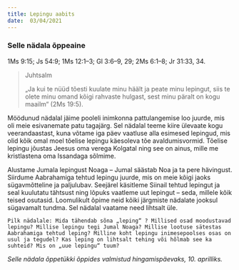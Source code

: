 ```yaml
---
title: Lepingu aabits  
date:  03/04/2021  
---
```


### Selle nädala õppeaine
1Ms 9:15; Js 54:9; 1Ms 12:1–3; Gl 3:6–9, 29; 2Ms 6:1–8; Jr 31:33, 34.

> <p>Juhtsalm</p>
> „Ja kui te nüüd tõesti kuulate minu häält ja peate minu lepingut, siis te olete minu omand kõigi rahvaste hulgast, sest minu päralt on kogu maailm“ (2Ms 19:5).

Möödunud nädalal jäime pooleli inimkonna pattulangemise loo juurde, mis oli meie esivanemate patu tagajärg. Sel nädalal teeme kiire ülevaate kogu veerandaastast, kuna võtame iga päev vaatluse alla esimesed lepingud, mis olid kõik omal moel tõelise lepingu käesoleva tõe avaldumisvormid. Tõelise lepingu jõustas Jeesus oma verega Kolgatal ning see on ainus, mille me kristlastena oma Issandaga sõlmime.

Alustame Jumala lepingust Noaga – Jumal säästab Noa ja ta pere hävingust. Siirdume Aabrahamiga tehtud lepingu juurde, mis on meie kõigi jaoks sügavmõtteline ja paljulubav. Seejärel käsitleme Siinail tehtud lepingut ja seal kuulutatu tähtsust ning lõpuks vaatleme uut lepingut – seda, millele kõik teised osutasid. Loomulikult õpime neid kõiki järgmiste nädalate jooksul sügavamalt tundma. Sel nädalal vaatame need lihtsalt üle.

`Pilk nädalale: Mida tähendab sõna „leping“ ? Millised osad moodustavad lepingu? Millise lepingu tegi Jumal Noaga? Millise lootuse sätestas Aabrahamiga tehtud leping? Milline koht lepingu inimesepoolses osas on usul ja tegudel? Kas leping on lihtsalt tehing või hõlmab see ka suhteid? Mis on „uue lepingu“ tuum?`

_Selle nädala õppetükki õppides valmistud hingamispäevaks, 10. aprilliks._